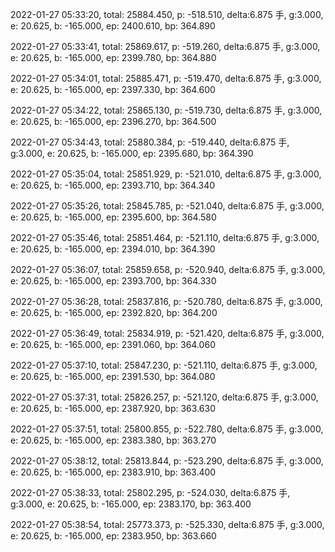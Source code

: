 2022-01-27 05:33:20, total: 25884.450, p: -518.510, delta:6.875 手, g:3.000, e: 20.625, b: -165.000, ep: 2400.610, bp: 364.890

2022-01-27 05:33:41, total: 25869.617, p: -519.260, delta:6.875 手, g:3.000, e: 20.625, b: -165.000, ep: 2399.780, bp: 364.880

2022-01-27 05:34:01, total: 25885.471, p: -519.470, delta:6.875 手, g:3.000, e: 20.625, b: -165.000, ep: 2397.330, bp: 364.600

2022-01-27 05:34:22, total: 25865.130, p: -519.730, delta:6.875 手, g:3.000, e: 20.625, b: -165.000, ep: 2396.270, bp: 364.500

2022-01-27 05:34:43, total: 25880.384, p: -519.440, delta:6.875 手, g:3.000, e: 20.625, b: -165.000, ep: 2395.680, bp: 364.390

2022-01-27 05:35:04, total: 25851.929, p: -521.010, delta:6.875 手, g:3.000, e: 20.625, b: -165.000, ep: 2393.710, bp: 364.340

2022-01-27 05:35:26, total: 25845.785, p: -521.040, delta:6.875 手, g:3.000, e: 20.625, b: -165.000, ep: 2395.600, bp: 364.580

2022-01-27 05:35:46, total: 25851.464, p: -521.110, delta:6.875 手, g:3.000, e: 20.625, b: -165.000, ep: 2394.010, bp: 364.390

2022-01-27 05:36:07, total: 25859.658, p: -520.940, delta:6.875 手, g:3.000, e: 20.625, b: -165.000, ep: 2393.700, bp: 364.330

2022-01-27 05:36:28, total: 25837.816, p: -520.780, delta:6.875 手, g:3.000, e: 20.625, b: -165.000, ep: 2392.820, bp: 364.200

2022-01-27 05:36:49, total: 25834.919, p: -521.420, delta:6.875 手, g:3.000, e: 20.625, b: -165.000, ep: 2391.060, bp: 364.060

2022-01-27 05:37:10, total: 25847.230, p: -521.110, delta:6.875 手, g:3.000, e: 20.625, b: -165.000, ep: 2391.530, bp: 364.080

2022-01-27 05:37:31, total: 25826.257, p: -521.120, delta:6.875 手, g:3.000, e: 20.625, b: -165.000, ep: 2387.920, bp: 363.630

2022-01-27 05:37:51, total: 25800.855, p: -522.780, delta:6.875 手, g:3.000, e: 20.625, b: -165.000, ep: 2383.380, bp: 363.270

2022-01-27 05:38:12, total: 25813.844, p: -523.290, delta:6.875 手, g:3.000, e: 20.625, b: -165.000, ep: 2383.910, bp: 363.400

2022-01-27 05:38:33, total: 25802.295, p: -524.030, delta:6.875 手, g:3.000, e: 20.625, b: -165.000, ep: 2383.170, bp: 363.400

2022-01-27 05:38:54, total: 25773.373, p: -525.330, delta:6.875 手, g:3.000, e: 20.625, b: -165.000, ep: 2383.950, bp: 363.660